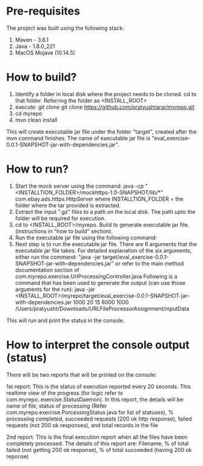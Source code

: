 # Pre-requisites

The project was built using the following stack:
1. Maven - 3.6.1
2. Java -  1.8.0_221
3. MacOS Mojave (10.14.5)

# How to build?

1. Identify a folder in local disk where the project needs to be cloned. cd to that folder. Referring the folder as <INSTALL_ROOT>
2. execute: git clone git clone https://github.com/pratyushtarar/myrepo.git
3. cd myrepo
4. mvn clean install

This will create executable jar file under the folder "target", created after the mvn command finishes. The name of executable jar file is "eval_exercise-0.0.1-SNAPSHOT-jar-with-dependencies.jar".

# How to run?

1. Start the mock server using the command:
	java -cp "<INSTALLTION_FOLDER>/mockhttps-1.0-SNAPSHOT/lib/*" com.ebay.ads.https.HttpServer
	where INSTALLTION_FOLDER = the folder where the tar provided is extracted.
2. Extract the input ".gz" files to a path on the local disk. The path upto the folder will be required for execution.
3. cd to <INSTALL_ROOT>/myrepo. Build to generate executable jar file. (instructions in "how to build" section).
4. Run the executable jar file using the following command:
5. Next step is to run the executable jar file. There are 6 arguments that the executable jar file takes. For detailed explanation of the  six arguments, either run the command: "java -jar target/eval_exercise-0.0.1-SNAPSHOT-jar-with-dependencies.jar" or refer to the main method documentation section of com.myrepo.exercise.UrlProcessingController.java
Following is a command that has been used to generate the output (can use those arguments for the run):
java -jar <INSTALL_ROOT>/myrepo/target/eval_exercise-0.0.1-SNAPSHOT-jar-with-dependencies.jar 1000 20 15 6000 1000 /Users/pratyusht/Downloads/URLFileProcessorAssignment/inputData

This will run and print the status in the console.

# How to interpret the console output (status)

There will be two reports that will be printed on the console:

1st report: This is the status of execution reported every 20 seconds. This realtime view of the progress (for logic refer to com.myrepo..exercise.StatusDaemon). In this report, the details will be:
name of file, status of processing (Refer com.myrepo.exercise.PorcessingStatus.java for list of statuses), % processing completed, succeeded requests (200 ok http response), failed requests (not 200 ok responses), and total records in the file

2nd report: This is the final execution report when all the files have been completely processed. The details of this report are:
Filename, % of total failed (not getting 200 ok response), % of total succeeded (having 200 ok reponse)
 


